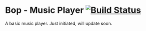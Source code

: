 # Bop - Music Player [![Build Status](https://travis-ci.org/iamSahdeep/Bop.svg?branch=master)](https://travis-ci.org/iamSahdeep/Bop)

A basic music player. Just initiated,  will update soon.

